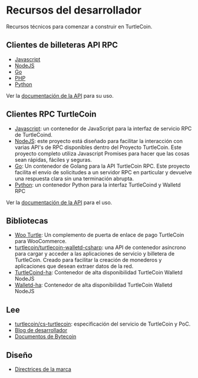 # Recursos del desarrollador

Recursos técnicos para comenzar a construir en TurtleCoin.


## Clientes de billeteras API RPC

* [Javascript](https://github.com/turtlecoin/turtlecoin-walletd-rpc-js)
* [NodeJS](https://www.npmjs.com/package/turtlecoin-rpc)
* [Go](https://github.com/turtlecoin/turtlecoin-rpc-go)
* [PHP](https://github.com/turtlecoin/turtlecoin-walletd-rpc-php)
* [Python](https://github.com/turtlecoin/turtlecoin-walletd-rpc-python)

Ver la [documentación de la API](https://api-docs.turtlecoin.lol/) para su uso.

## Clientes RPC TurtleCoin

* [Javascript](https://github.com/turtlecoin/turtlecoind-rpc-js): un contenedor de JavaScript para la interfaz de servicio RPC de TurtleCoind.
* [NodeJS](https://www.npmjs.com/package/turtlecoin-rpc): este proyecto está diseñado para facilitar la interacción con varias API's de RPC disponibles dentro del Proyecto TurtleCoin. Este proyecto completo utiliza Javascript Promises para hacer que las cosas sean rápidas, fáciles y seguras.
* [Go](https://www.github.com/turtlecoin/turtlecoin-rpc-go): Un contenedor de Golang para la API TurtleCoin RPC. Este proyecto facilita el envío de solicitudes a un servidor RPC en particular y devuelve una respuesta clara sin una terminación abrupta.
* [Python](https://github.com/turtlecoin/turtlecoin-walletd-rpc-python): un contenedor Python para la interfaz TurtleCoind y Walletd RPC

Ver la [documentación de la API](https://api-docs.turtlecoin.lol/) para el uso.

## Bibliotecas

* [Woo Turtle](https://github.com/turtlecoin/woo-turtle): Un complemento de puerta de enlace de pago TurtleCoin para WooCommerce.
* [turtlecoin/turtlecoin-walletd-csharp](https://github.com/turtlecoin/turtlecoin-walletd-csharp): una API de contenedor asíncrono para cargar y acceder a las aplicaciones de servicio y billetera de TurtleCoin. Creado para facilitar la creación de monederos y aplicaciones que desean extraer datos de la red.
* [TurtleCoind-ha](https://github.com/turtlecoin/turtlecoind-ha): Contenedor de alta disponibilidad TurtleCoin Walletd NodeJS
* [Walletd-ha](https://github.com/turtlecoin/walletd-ha): Contenedor de alta disponibilidad TurtleCoin Walletd NodeJS

## Lee

* [turtlecoin/cs-turtlecoin](https://github.com/turtlecoin/cs-turtlecoin): especificación del servicio de TurtleCoin y PoC.
* [Blog de desarrollador](https://medium.com/@turtlecoin)
* [Documentos de Bytecoin](https://wiki.bytecoin.org/wiki/Main_Page)


## Diseño

* [Directrices de la marca](https://github.com/turtlecoin/brand)
